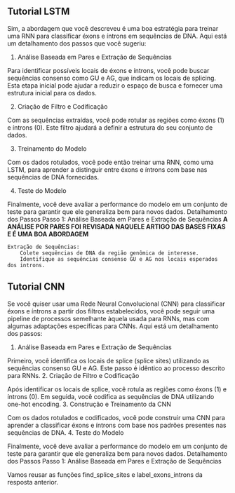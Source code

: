 ## Tutorial LSTM

Sim, a abordagem que você descreveu é uma boa estratégia para treinar uma RNN para classificar éxons e íntrons em sequências de DNA. Aqui está um detalhamento dos passos que você sugeriu:

1. Análise Baseada em Pares e Extração de Sequências

Para identificar possíveis locais de éxons e íntrons, você pode buscar sequências consenso como GU e AG, que indicam os locais de splicing. Esta etapa inicial pode ajudar a reduzir o espaço de busca e fornecer uma estrutura inicial para os dados.

2. Criação de Filtro e Codificação

Com as sequências extraídas, você pode rotular as regiões como éxons (1) e íntrons (0). Este filtro ajudará a definir a estrutura do seu conjunto de dados.

3. Treinamento do Modelo

Com os dados rotulados, você pode então treinar uma RNN, como uma LSTM, para aprender a distinguir entre éxons e íntrons com base nas sequências de DNA fornecidas.

4. Teste do Modelo

Finalmente, você deve avaliar a performance do modelo em um conjunto de teste para garantir que ele generaliza bem para novos dados.
Detalhamento dos Passos
Passo 1: Análise Baseada em Pares e Extração de Sequências **A ANÁLISE POR PARES FOI REVISADA NAQUELE ARTIGO DAS BASES FIXAS E É UMA BOA ABORDAGEM**

    Extração de Sequências:
        Colete sequências de DNA da região genômica de interesse.
        Identifique as sequências consenso GU e AG nos locais esperados dos introns.


## Tutorial CNN


Se você quiser usar uma Rede Neural Convolucional (CNN) para classificar éxons e íntrons a partir dos filtros estabelecidos, você pode seguir uma pipeline de processos semelhante àquela usada para RNNs, mas com algumas adaptações específicas para CNNs. Aqui está um detalhamento dos passos:
1. Análise Baseada em Pares e Extração de Sequências

Primeiro, você identifica os locais de splice (splice sites) utilizando as sequências consenso GU e AG. Este passo é idêntico ao processo descrito para RNNs.
2. Criação de Filtro e Codificação

Após identificar os locais de splice, você rotula as regiões como éxons (1) e íntrons (0). Em seguida, você codifica as sequências de DNA utilizando one-hot encoding.
3. Construção e Treinamento da CNN

Com os dados rotulados e codificados, você pode construir uma CNN para aprender a classificar éxons e íntrons com base nos padrões presentes nas sequências de DNA.
4. Teste do Modelo

Finalmente, você deve avaliar a performance do modelo em um conjunto de teste para garantir que ele generaliza bem para novos dados.
Detalhamento dos Passos
Passo 1: Análise Baseada em Pares e Extração de Sequências

Vamos reusar as funções find_splice_sites e label_exons_introns da resposta anterior.

